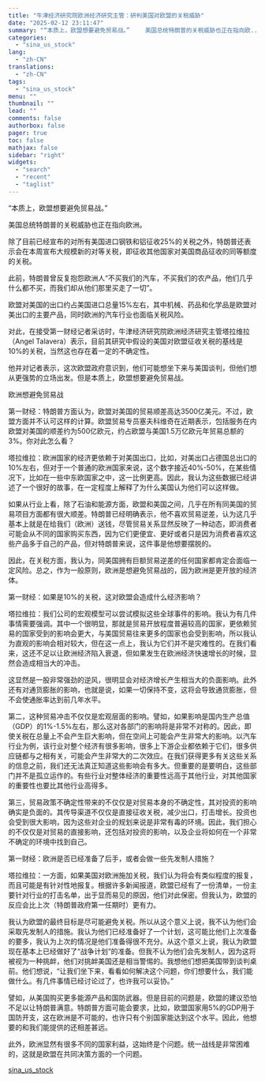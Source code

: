 ```yaml
---
title: "牛津经济研究院欧洲经济研究主管：研判美国对欧盟的关税威胁"
date: "2025-02-12 23:11:47"
summary: "“本质上，欧盟想要避免贸易战。” 　　美国总统特朗普的关税威胁也正在指向欧..."
categories:
  - "sina_us_stock"
lang:
  - "zh-CN"
translations:
  - "zh-CN"
tags:
  - "sina_us_stock"
menu: ""
thumbnail: ""
lead: ""
comments: false
authorbox: false
pager: true
toc: false
mathjax: false
sidebar: "right"
widgets:
  - "search"
  - "recent"
  - "taglist"
---
```


“本质上，欧盟想要避免贸易战。”

美国总统特朗普的关税威胁也正在指向欧洲。

除了目前已经宣布的对所有美国进口钢铁和铝征收25%的关税之外，特朗普还表示会在本周宣布大规模新的对等关税，即征收其他国家对美国商品征收的同等额度的关税。

此前，特朗普曾反复抱怨欧洲人“不买我们的汽车，不买我们的农产品，他们几乎什么都不买，而我们却从他们那里买走了一切”。

欧盟对美国的出口约占美国进口总量15%左右，其中机械、药品和化学品是欧盟对美出口的主要产品，同时欧洲的汽车行业也面临关税风险。

对此，在接受第一财经记者采访时，牛津经济研究院欧洲经济研究主管塔拉维拉（Angel Talavera）表示，目前其研究中假设的美国对欧盟征收关税的基线是10%的关税，当然这也存在着一定的不确定性。

他并对记者表示，这次欧盟政府意识到，他们可能想坐下来与美国谈判，但他们想从更强势的立场出发。但是本质上，欧盟想要避免贸易战。

欧洲想避免贸易战

第一财经：特朗普方面认为，欧盟对美国的贸易顺差高达3500亿美元。不过，欧盟方面并不认可这样的计算。欧盟贸易专员塞夫科维奇在近期表示，包括服务在内欧盟对美国的顺差约为500亿欧元，约占欧盟与美国1.5万亿欧元年贸易总额的3%。你对此怎么看？

塔拉维拉：欧洲国家的经济更依赖于对美国出口，比如，对美出口占德国总出口的10%左右，但对于一个普通的欧洲国家来说，这个数字接近40%-50%，在某些情况下，比如在一些中东欧国家之中，这一比例更高。因此，我认为这些数据已经讲述了一个很好的故事，在一定程度上解释了为什么美国认为他们可以这样做。

如果从行业上看，除了石油和能源方面，欧盟和美国之间，几乎在所有同美国的贸易项目方面都有很大顺差。特朗普已经明确表示，他不喜欢贸易逆差，认为这几乎基本上就是在给我们（欧洲）送钱，尽管贸易关系显然反映了一种动态，即消费者可能会从不同的国家购买东西，因为它们更便宜、更好或者只是因为消费者喜欢这些产品多于自己的产品，但对特朗普来说，这件事是他想要摆脱的。

因此，在关税方面，我认为，同美国拥有巨额贸易逆差的任何国家都肯定会面临一定风险。总之，作为一般原则，欧洲是想避免贸易战的，因为欧洲是更开放的经济体。

第一财经：如果是10%的关税，这对欧盟会造成什么经济影响？

塔拉维拉：我们公司的宏观模型可以尝试模拟这些全球事件的影响。我认为有几件事情需要强调。其中一个很明显，那就是贸易开放程度普遍较高的国家，更依赖贸易的国家受到的影响会更大，与美国贸易往来更多的国家也会受到影响，所以我认为直观的影响会相对较大，但在这一点上，我认为它们并不是灾难性的。在我们看来，这还不足以让欧洲经济陷入衰退，但如果发生在欧洲经济快速增长的时候，显然会造成相当大的冲击。

这显然是一股非常强劲的逆风，很明显会对经济增长产生相当大的负面影响。此外还有对通货膨胀的影响，也就是说，如果一切保持不变，这将会导致通货膨胀，但不会使通胀率达到前几年水平。

第二，这种贸易冲击不仅仅是宏观层面的影响。譬如，如果影响是国内生产总值（GDP）的1%-1.5%左右，那么这对各部门的影响将是非常不对称的。因此，即使关税在总量上不会产生巨大影响，但在空间上可能会产生非常大的影响。以汽车行业为例，该行业对整个经济有很多影响，很多上下游企业都依赖于它们，很多供应链都与之相有关，可能会产生非常大的二次效应。在我们获得更多有关这些关系的信息之前，我们还无法真正知道这些影响会有多大。但重要的是要明白，这些部门并不是孤立运作的。有些行业对整体经济的重要性远高于其他行业，对其他国家的重要性也要比其他行业高得多。

第三，贸易政策不确定性带来的不仅仅是对贸易本身的不确定性，其对投资的影响确实是负面的。其传导渠道不仅仅是直接征收关税，减少出口，打击增长。投资也会受到很大影响，因为这些对企业的规划来说是非常有毒的环境。因此，我们担心的不仅仅是对贸易的直接影响，还包括对投资的影响，以及企业将如何在一个非常不确定的环境中找到自己。

第一财经：欧洲是否已经准备了后手，或者会做一些先发制人措施？

塔拉维拉：一方面，如果美国对欧洲施加关税，我们认为将会有类似程度的报复，而且可能是有针对性地报复。根据许多新闻报道，欧盟已经有了一份清单，一份主要针对行业的打击名单，出于显而易见的原因，他们对此保密。但我认为，欧盟的反应会比上次（特朗普政府第一任期时）更有力。

我认为欧盟的最终目标是尽可能避免关税。所以从这个意义上说，我不认为他们会采取先发制人的措施。我认为他们已经准备好了一个计划，这可能比他们上次准备的要多，我认为上次的情况是他们准备得很不充分。从这个意义上说，我认为欧盟现在基本上已经做好了“战争计划”的准备。但我不认为他们会先发制人，因为这将被视为一种挑衅，他们对挑衅美国还是相当警惕的。我想他们想把美国带到谈判桌前。他们想说，“让我们坐下来，看看如何解决这个问题，你们想要什么，我们能做什么。有几件事情已经讨论过了，也许我可以妥协。”

譬如，从美国购买更多能源产品和国防武器。但是目前的问题是，欧盟的建议恐怕不足以让特朗普满意。特朗普方面可能会要求，比如，欧盟国家用5%的GDP用于国防开支，这在欧洲是不可能的，也许只有个别国家能达到这个水平。因此，他想要的和我们能提供的还相差甚远。

此外，欧洲显然有很多不同的国家利益，这始终是个问题。统一战线是非常困难的，这就是欧盟在共同决策方面的一个问题。

[sina_us_stock](https://finance.sina.com.cn/roll/2025-02-12/doc-inekfwyu1464427.shtml)
